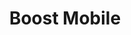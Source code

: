 ---
title: "Boost Mobile"
url: /woodbridge/boost-mobile-jefferson-davis-highway/
shop: mobile phone
---